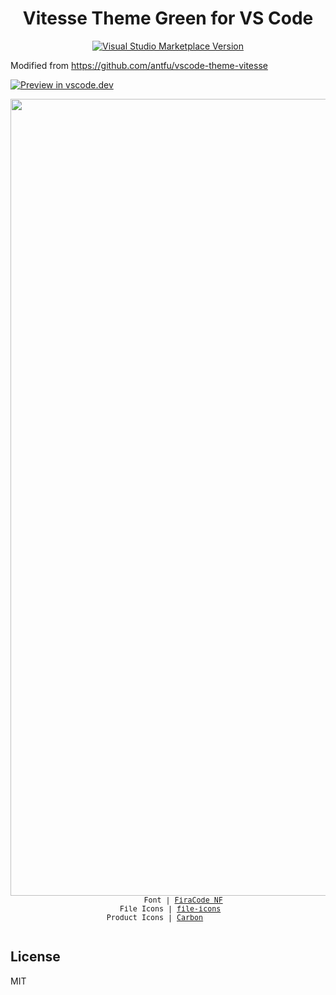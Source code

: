 <h1 align="center">Vitesse Theme Green for VS Code</h1>
<p align="center">
<a href="https://marketplace.visualstudio.com/items?itemName=antfu.theme-vitesse" target="__blank"><img src="https://img.shields.io/visual-studio-marketplace/v/namefhf.vitesse-green-theme?logo=visual-studio-code&label=Marketplace&color=4d9375
" alt="Visual Studio Marketplace Version" /></a>
</p>

Modified from https://github.com/antfu/vscode-theme-vitesse

[![Preview in vscode.dev](https://img.shields.io/badge/preview%20in-vscode.dev-4d9375)](https://vscode.dev/theme/namefhf.vitesse-green-theme)

<p align="center">
<img width="1275" alt="Screenshot" src="https://github.com/user-attachments/assets/b5b4f86a-76d6-4719-8375-240108547bc0">
<sub><samp>&nbsp;&nbsp;&nbsp;&nbsp;&nbsp;&nbsp;&nbsp;Font | <a href="https://github.com/tonsky/FiraCode">FiraCode NF</a><br>
&nbsp;File Icons | <a href="https://marketplace.visualstudio.com/items?itemName=file-icons.file-icons">file-icons</a><br>
Product Icons | <a href="https://github.com/antfu/vscode-icons-carbon">Carbon</a>&nbsp;&nbsp;&nbsp;&nbsp;&nbsp;&nbsp;<br>
&nbsp;&nbsp;&nbsp;&nbsp;&nbsp;&nbsp;&nbsp;&nbsp;&nbsp;&nbsp

</p>

## License

MIT
